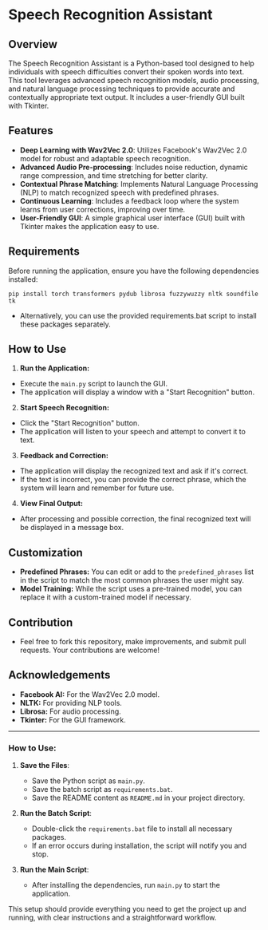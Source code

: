 # Speech Recognition Assistant

## Overview

The Speech Recognition Assistant is a Python-based tool designed to help individuals with speech difficulties convert their spoken words into text. This tool leverages advanced speech recognition models, audio processing, and natural language processing techniques to provide accurate and contextually appropriate text output. It includes a user-friendly GUI built with Tkinter.

## Features

- **Deep Learning with Wav2Vec 2.0**: Utilizes Facebook's Wav2Vec 2.0 model for robust and adaptable speech recognition.
- **Advanced Audio Pre-processing**: Includes noise reduction, dynamic range compression, and time stretching for better clarity.
- **Contextual Phrase Matching**: Implements Natural Language Processing (NLP) to match recognized speech with predefined phrases.
- **Continuous Learning**: Includes a feedback loop where the system learns from user corrections, improving over time.
- **User-Friendly GUI**: A simple graphical user interface (GUI) built with Tkinter makes the application easy to use.

## Requirements

Before running the application, ensure you have the following dependencies installed:

```
pip install torch transformers pydub librosa fuzzywuzzy nltk soundfile tk
```
- Alternatively, you can use the provided requirements.bat script to install these packages separately.

## How to Use

1. **Run the Application:**
- Execute the `main.py` script to launch the GUI.
- The application will display a window with a "Start Recognition" button.

2. **Start Speech Recognition:**
- Click the "Start Recognition" button.
- The application will listen to your speech and attempt to convert it to text.

3. **Feedback and Correction:**
- The application will display the recognized text and ask if it's correct.
- If the text is incorrect, you can provide the correct phrase, which the system will learn and remember for future use.

4. **View Final Output:**
- After processing and possible correction, the final recognized text will be displayed in a message box.

## Customization

- **Predefined Phrases:** You can edit or add to the `predefined_phrases` list in the script to match the most common phrases the user might say.
- **Model Training:** While the script uses a pre-trained model, you can replace it with a custom-trained model if necessary.

## Contribution

- Feel free to fork this repository, make improvements, and submit pull requests. Your contributions are welcome!

## Acknowledgements

- **Facebook AI:** For the Wav2Vec 2.0 model.
- **NLTK:** For providing NLP tools.
- **Librosa:** For audio processing.
- **Tkinter:** For the GUI framework.

-----------------
### How to Use:

1. **Save the Files**: 
   - Save the Python script as `main.py`.
   - Save the batch script as `requirements.bat`.
   - Save the README content as `README.md` in your project directory.

2. **Run the Batch Script**: 
   - Double-click the `requirements.bat` file to install all necessary packages.
   - If an error occurs during installation, the script will notify you and stop.

3. **Run the Main Script**: 
   - After installing the dependencies, run `main.py` to start the application.

This setup should provide everything you need to get the project up and running, with clear instructions and a straightforward workflow.




